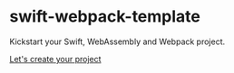 # swift-webpack-template

Kickstart your Swift, WebAssembly and Webpack project.

[Let's create your project](https://github.com/swiftwasm/swift-webpack-template/generate)
